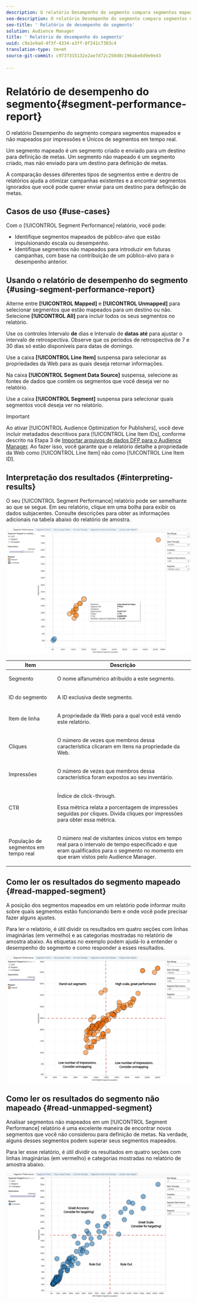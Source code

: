 ```yaml
---
description: O relatório Desempenho do segmento compara segmentos mapeados e não mapeados por impressões e Únicos de segmentos em tempo real. Um segmento mapeado é um segmento criado e enviado para um destino para definição de metas. Um segmento não mapeado é um segmento criado, mas não enviado para um destino para definição de metas. A comparação desses diferentes tipos de segmentos entre e dentro de relatórios ajuda a otimizar campanhas existentes e a encontrar segmentos ignorados que você pode querer enviar para um destino para definição de metas.
seo-description: O relatório Desempenho do segmento compara segmentos mapeados e não mapeados por impressões e Únicos de segmentos em tempo real. Um segmento mapeado é um segmento criado e enviado para um destino para definição de metas. Um segmento não mapeado é um segmento criado, mas não enviado para um destino para definição de metas. A comparação desses diferentes tipos de segmentos entre e dentro de relatórios ajuda a otimizar campanhas existentes e a encontrar segmentos ignorados que você pode querer enviar para um destino para definição de metas.
seo-title: ' Relatório de desempenho do segmento'
solution: Audience Manager
title: ' Relatório de desempenho do segmento'
uuid: c9a1e9ad-4f3f-4334-a3ff-0f241c7303c4
translation-type: tm+mt
source-git-commit: c9737315132e2ae7d72c250d8c196abe8d9e0e43

---
```



#  Relatório de desempenho do segmento{#segment-performance-report}

O relatório Desempenho do segmento compara segmentos mapeados e não mapeados por impressões e Únicos de segmentos em tempo real.

Um segmento mapeado é um segmento criado e enviado para um destino para definição de metas. Um segmento não mapeado é um segmento criado, mas não enviado para um destino para definição de metas.

A comparação desses diferentes tipos de segmentos entre e dentro de relatórios ajuda a otimizar campanhas existentes e a encontrar segmentos ignorados que você pode querer enviar para um destino para definição de metas.

## Casos de uso {#use-cases}

Com o [!UICONTROL Segment Performance] relatório, você pode:

* Identifique segmentos mapeados de público-alvo que estão impulsionando escala ou desempenho.
* Identifique segmentos não mapeados para introduzir em futuras campanhas, com base na contribuição de um público-alvo para o desempenho anterior.

## Usando o relatório de desempenho do segmento {#using-segment-performance-report}

Alterne entre **[!UICONTROL Mapped]** e **[!UICONTROL Unmapped]** para selecionar segmentos que estão mapeados para um destino ou não. Selecione **[!UICONTROL All]** para incluir todos os seus segmentos no relatório.

Use os controles Intervalo **de** dias e Intervalo de **datas até** para ajustar o intervalo de retrospectiva. Observe que os períodos de retrospectiva de 7 e 30 dias só estão disponíveis para datas de domingo.

Use a caixa **[!UICONTROL Line Item]** suspensa para selecionar as propriedades da Web para as quais deseja retornar informações.

Na caixa **[!UICONTROL Segment Data Source]** suspensa, selecione as fontes de dados que contêm os segmentos que você deseja ver no relatório.

Use a caixa **[!UICONTROL Segment]** suspensa para selecionar quais segmentos você deseja ver no relatório.

>[!IMPORTANT]
>
>Ao ativar [!UICONTROL Audience Optimization for Publishers], você deve incluir metadados descritivos para [!UICONTROL Line Item IDs], conforme descrito na Etapa 3 de [Importar arquivos de dados DFP para o Audience Manager](../../../reporting/audience-optimization-reports/aor-publishers/import-dfp.md). Ao fazer isso, você garante que o relatório detalhe a propriedade da Web como [!UICONTROL Line Item] não como [!UICONTROL Line Item ID].

## Interpretação dos resultados {#interpreting-results}

O seu [!UICONTROL Segment Performance] relatório pode ser semelhante ao que se segue. Em seu relatório, clique em uma bolha para exibir os dados subjacentes. Consulte descrições para obter as informações adicionais na tabela abaixo do relatório de amostra.

![](assets/publisher_segment_performance.png)

<table id="table_AFE2540583C34835B04584693ADFD26A"> 
 <thead> 
  <tr> 
   <th colname="col1" class="entry"> Item </th> 
   <th colname="col2" class="entry"> Descrição </th> 
  </tr>
 </thead>
 <tbody> 
  <tr> 
   <td colname="col1"> <p>Segmento </p> </td> 
   <td colname="col2"> <p>O nome alfanumérico atribuído a este segmento. </p> </td> 
  </tr> 
  <tr> 
   <td colname="col1"> <p>ID do segmento </p> </td> 
   <td colname="col2"> <p>A ID exclusiva deste segmento. </p> </td> 
  </tr> 
  <tr> 
   <td colname="col1"> <p>Item de linha </p> </td> 
   <td colname="col2"> <p>A propriedade da Web para a qual você está vendo este relatório. </p> </td> 
  </tr> 
  <tr> 
   <td colname="col1"> <p>Cliques </p> </td> 
   <td colname="col2"> <p>O número de vezes que membros dessa característica clicaram em itens na propriedade da Web. </p> </td> 
  </tr> 
  <tr> 
   <td colname="col1"> <p>Impressões </p> </td> 
   <td colname="col2"> <p>O número de vezes que membros dessa característica foram expostos ao seu inventário. </p> </td> 
  </tr> 
  <tr> 
   <td colname="col1"> <p>CTR </p> </td> 
   <td colname="col2"> <p>Índice de click-through. </p> <p>Essa métrica relata a porcentagem de impressões seguidas por cliques. Divida cliques por impressões para obter essa métrica. </p> </td> 
  </tr> 
  <tr> 
   <td colname="col1"> <p>População de segmentos em tempo real </p> </td> 
   <td colname="col2"> <p>O número real de visitantes únicos vistos em tempo real para o intervalo de tempo especificado e que eram qualificados para o segmento no momento em que eram vistos pelo <span class="keyword"> Audience Manager</span>. </p> </td> 
  </tr> 
 </tbody> 
</table>

## Como ler os resultados do segmento mapeado {#read-mapped-segment}

A posição dos segmentos mapeados em um relatório pode informar muito sobre quais segmentos estão funcionando bem e onde você pode precisar fazer alguns ajustes.

Para ler o relatório, é útil dividir os resultados em quatro seções com linhas imaginárias (em vermelho) e as categorias mostradas no relatório de amostra abaixo. As etiquetas no exemplo podem ajudá-lo a entender o desempenho do segmento e como responder a esses resultados.

![](assets/publisher_segment_performance_mapped.png)

## Como ler os resultados do segmento não mapeado {#read-unmapped-segment}

Analisar segmentos não mapeados em um [!UICONTROL Segment Performance] relatório é uma excelente maneira de encontrar novos segmentos que você não considerou para definição de metas. Na verdade, alguns desses segmentos podem superar seus segmentos mapeados.

Para ler esse relatório, é útil dividir os resultados em quatro seções com linhas imaginárias (em vermelho) e categorias mostradas no relatório de amostra abaixo.

![](assets/publisher_segment_performance_unmapped.png)
